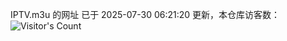 IPTV.m3u 的网址 已于 2025-07-30 06:21:20 更新，本仓库访客数：![Visitor's Count](https://profile-counter.glitch.me/hero1898_tv/count.svg)
